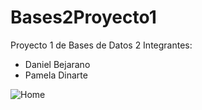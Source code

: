 # Bases2Proyecto1
Proyecto 1 de Bases de Datos 2
Integrantes:
- Daniel Bejarano 
- Pamela Dinarte


![Home](https://imgur.com/WphDWmj.png)
